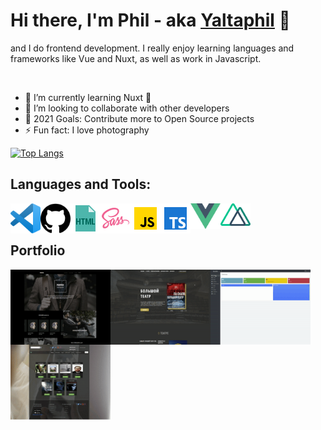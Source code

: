 # Hi there, I'm Phil - aka [Yaltaphil][website] 👋

and I do frontend development. I really enjoy learning languages and frameworks like Vue and Nuxt, as well as work in Javascript.

<br />

-   🌱 I’m currently learning Nuxt 🤣
-   👯 I’m looking to collaborate with other developers
-   🥅 2021 Goals: Contribute more to Open Source projects
-   ⚡ Fun fact: I love photography


[![Top Langs](https://github-readme-stats.vercel.app/api/top-langs/?username=Yaltaphil&layout=compact)](https://github.com/yaltaphil)


## Languages and Tools:

<img align="left" alt="TS" width="48px" src="https://github.com/Yaltaphil/Yaltaphil/blob/main/visual-studio-code.svg" />
<img align="left" alt="TS" width="48px" src="https://github.com/Yaltaphil/Yaltaphil/blob/main/github.svg" />
<img align="left" alt="TS" width="48px" src="https://raw.githubusercontent.com/Yaltaphil/Yaltaphil/main/icons8-html-filetype-48.png" />
<img align="left" alt="TS" width="48px" src="https://raw.githubusercontent.com/Yaltaphil/Yaltaphil/main/icons8-sass-48.png" />
<img align="left" alt="TS" width="48px" src="https://raw.githubusercontent.com/Yaltaphil/Yaltaphil/main/icons8-javascript-48.png" />
<img align="left" alt="TS" width="48px" src="https://raw.githubusercontent.com/Yaltaphil/Yaltaphil/main/icons8-typescript-48.png" />
<img align="left" alt="TS" width="48px" src="https://github.com/Yaltaphil/Yaltaphil/blob/main/vue-js.svg" />
<img align="left" alt="TS" width="48px" src="https://github.com/Yaltaphil/Yaltaphil/blob/main/nuxt-js.svg" />

<br />
<br />

## Portfolio

[<img align="left" alt="porten" width="160px" height="120px" src="https://github.com/Yaltaphil/Yaltaphil/blob/main/porten.gif" />](https://yaltaphil.github.io/porten)
  
[<img align="left" alt="big-theather" width="160px" height="120px" src="https://github.com/Yaltaphil/Yaltaphil/blob/main/big-theater.gif" />](https://yaltaphil.github.io/big-theater)

[<img align="left" alt="kino-cms" width="160px" height="120px" src="https://raw.githubusercontent.com/Yaltaphil/Yaltaphil/main/kinocms-admin.gif" />](https://kinocms.yaltaphil.ru/login)

[<img align="left" alt="kino-cms" width="160px" height="120px" src="https://raw.githubusercontent.com/Yaltaphil/Yaltaphil/main/kinocms-site.gif" />](https://kinocms.yaltaphil.ru)

<br />

[website]: https://yaltaphil.ru

